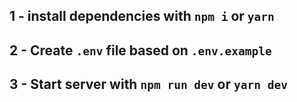 ## 1 - install dependencies with `npm i` or `yarn`

## 2 - Create `.env` file based on `.env.example`

## 3 - Start server with `npm run dev` or `yarn dev`
